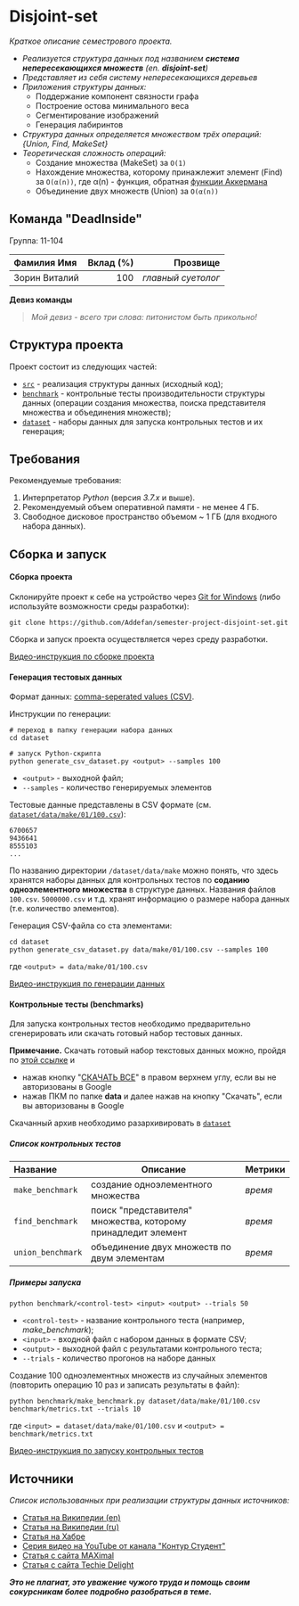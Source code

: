 # Disjoint-set

_Краткое описание семестрового проекта._
- _Реализуется структура данных под названием **система непересекающихся множеств** (en. **disjoint-set**)_
- _Представляет из себя систему непересекающихся деревьев_
- _Приложения структуры данных:_
  - Поддержание компонент связности графа
  - Построение остова минимального веса
  - Сегментирование изображений
  - Генерация лабиринтов
- _Структура данных определяется множеством трёх операций: {Union, Find, MakeSet}_
- _Теоретическая сложность операций:_
  - Создание множества (MakeSet) за `O(1)`
  - Нахождение множества, которому принажлежит элемент (Find) за `O(α(n))`, где 
    α(n) - функция, обратная [функции Аккермана](https://ru.wikipedia.org/wiki/Функция_Аккермана)
  - Объединение двух множеств (Union) за `O(α(n))`

## Команда "DeadInside"

Группа: 11-104

| Фамилия Имя   | Вклад (%) |           Прозвище |
|:--------------|----------:|-------------------:|
| Зорин Виталий |       100 | _главный суетолог_ |

**Девиз команды**
> _Мой девиз - всего три слова: питонистом быть прикольно!_

## Структура проекта

Проект состоит из следующих частей:

- [`src`](src) - реализация структуры данных (исходный код);
- [`benchmark`](benchmark) - контрольные тесты производительности структуры данных (операции создания множества, поиска
  представителя множества и объединения множеств);
- [`dataset`](dataset) - наборы данных для запуска контрольных тестов и их генерация;

## Требования

Рекомендуемые требования:

1. Интерпретатор _Python_ (версия _3.7.x_ и выше).
2. Рекомендуемый объем оперативной памяти - не менее 4 ГБ.
3. Свободное дисковое пространство объемом ~ 1 ГБ (для входного набора данных).

## Сборка и запуск

#### Сборка проекта

Склонируйте проект к себе на устройство через [Git for Windows](https://gitforwindows.org/) (либо используйте
возможности среды разработки):

```shell
git clone https://github.com/Addefan/semester-project-disjoint-set.git
```

Сборка и запуск проекта осуществляется через среду разработки.

[Видео-инструкция по сборке проекта](https://youtu.be/gAnWMP4i85A)

#### Генерация тестовых данных

Формат данных: [comma-seperated values (CSV)](https://en.wikipedia.org/wiki/Comma-separated_values).

Инструкции по генерации:

```shell
# переход в папку генерации набора данных
cd dataset

# запуск Python-скрипта
python generate_csv_dataset.py <output> --samples 100
```

- `<output>` - выходной файл;
- `--samples` - количество генерируемых элементов

Тестовые данные представлены в CSV формате (см.
[`dataset/data/make/01/100.csv`](dataset/data/make/01/100.csv)):

```csv
6700657
9436641
8555103
...
```
По названию директории `/dataset/data/make` можно понять, что здесь хранятся наборы данных для контрольных тестов по
**соданию одноэлементного множества** в структуре данных. Названия файлов `100.csv`. `5000000.csv` и т.д. хранят информацию о 
размере набора данных (т.е. количество элементов).

Генерация CSV-файла со ста элементами:
```shell
cd dataset
python generate_csv_dataset.py data/make/01/100.csv --samples 100
```
где `<output> = data/make/01/100.csv`  

[Видео-инструкция по генерации данных](https://youtu.be/xI5u7KAHB9c)


#### Контрольные тесты (benchmarks)

Для запуска контрольных тестов необходимо предварительно сгенерировать или скачать готовый набор тестовых данных.

**Примечание.** Скачать готовый набор текстовых данных можно, пройдя по [этой ссылке](https://drive.google.com/drive/folders/1dAXHCdJY6shhA07uni_FhmXMYj090gqN?usp=sharing) 
и 
- нажав кнопку "[СКАЧАТЬ ВСЕ]()" в правом верхнем углу, если вы не авторизованы в Google
- нажав ПКМ по папке **data** и далее нажав на кнопку "Скачать", если вы авторизованы в Google 

Скачанный архив необходимо разархивировать в [`dataset`](dataset)

##### Список контрольных тестов

| Название           | Описание                                                      | Метрики |
|:-------------------|---------------------------------------------------------------|:--------|
| `make_benchmark`   | создание одноэлементного множества                            | _время_ |
| `find_benchmark`   | поиск "представителя" множества, которому принадледит элемент | _время_ |
| `union_benchmark`  | объединение двух множеств по двум элементам                   | _время_ |

##### Примеры запуска

```shell
python benchmark/<control-test> <input> <output> --trials 50
```

- `<control-test>` - название контрольного теста (например, _make_benchmark_);
- `<input>` - входной файл с набором данных в формате CSV;
- `<output>` - выходной файл с результатами контрольного теста;
- `--trials` - количество прогонов на наборе данных

Создание 100 одноэлементных множеств из случайных элементов (повторить операцию 10 раз и записать результаты в файл):

```shell
python benchmark/make_benchmark.py dataset/data/make/01/100.csv benchmark/metrics.txt --trials 10
``` 

где `<input> = dataset/data/make/01/100.csv` и `<output> = benchmark/metrics.txt`  

[Видео-инструкция по запуску контрольных тестов](https://youtu.be/5wm64oyQM80)

## Источники

_Список использованных при реализации структуры данных источников:_

- [Статья на Википедии (en)](https://en.wikipedia.org/wiki/Disjoint-set_data_structure)
- [Статья на Википедии (ru)](https://ru.wikipedia.org/wiki/Система_непересекающихся_множеств)
- [Статья на Хабре](https://habr.com/ru/post/104772/)
- [Серия видео на YouTube от канала "Контур Студент"](https://www.youtube.com/playlist?list=PLi-jVaOCPNVBg6enAhJgmpWuurY3WwE0t)
- [Статья с сайта MAXimal](https://e-maxx.ru/algo/dsu)
- [Статья с сайта Techie Delight](https://www.techiedelight.com/disjoint-set-data-structure-union-find-algorithm/)

_**Это не плагиат, это уважение чужого труда и помощь своим сокурсникам более подробно разобраться в теме.**_
